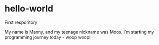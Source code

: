 <style>
  .green-text {
  color: green;
  }
  </style>
  
# hello-world
First resporitory

My name is Manny, and my teenage nickname was Moos. I'm starting my programming journey today - woop woop!

